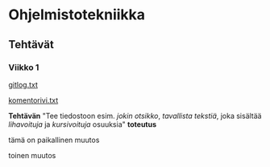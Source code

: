 # Ohjelmistotekniikka

## Tehtävät

### Viikko 1
[gitlog.txt](https://github.com/saanaol/ot-harjoitustyo/blob/main/laskarit/viikko1/gitlog.txt)

[komentorivi.txt](https://github.com/saanaol/ot-harjoitustyo/blob/main/laskarit/viikko1/komentorivi.txt)

**Tehtävän** "Tee tiedostoon esim. *jokin otsikko*, *tavallista tekstiä*, joka sisältää *lihavoituja* ja *kursivoituja* osuuksia" **toteutus**

tämä on paikallinen muutos

toinen muutos
